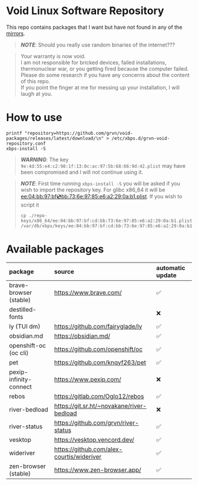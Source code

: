 # Void Linux Software Repository

This repo contains packages that I want but have not found in any of the [mirrors](https://xmirror.voidlinux.org/).

> *__NOTE__*: Should you really use random binaries of the internet???

> Your warranty is now void.<br>
> I am not responsible for bricked devices, failed installations, thermonuclear war,
> or you getting fired because the computer failed.<br>
> Please do some research if you have any concerns about the content of this repo. <br>
> If you point the finger at me for messing up your installation, I will laugh at you.

# How to use
```shell
printf "repository=https://github.com/grvn/void-packages/releases/latest/download/\n" > /etc/xbps.d/grvn-void-repository.conf
xbps-install -S
```

> *__WARNING__*: The key `9e:4d:55:e4:c2:98:1f:13:0c:ac:97:5b:68:66:9d:42.plist` may have been compromised and I will not continue using it.

> *__NOTE__*: First time running `xbps-install -S` you will be asked if you wish to import the repository key.
> For glibc x86_64 it will be [ee:04:bb:97:bf:cd:bb:73:6e:97:85:e6:a2:29:0a:b1.plist](./repo-keys/x86_64/ee:04:bb:97:bf:cd:bb:73:6e:97:85:e6:a2:29:0a:b1.plist).
> If you wish to script it
> ```shell
> cp ./repo-keys/x86_64/ee:04:bb:97:bf:cd:bb:73:6e:97:85:e6:a2:29:0a:b1.plist /var/db/xbps/keys/ee:04:bb:97:bf:cd:bb:73:6e:97:85:e6:a2:29:0a:b1.plist
> ```

# Available packages
| package | source | automatic update |
|:--------|:-------|:-----------------|
| brave-browser (stable) | https://www.brave.com/                            | :white_check_mark: |
| destilled-fonts        | <opinionized list of fonts I want>                | :x: |
| ly (TUI dm)            | https://github.com/fairyglade/ly                  | :white_check_mark: |
| obsidian.md            | https://obsidian.md/                              | :white_check_mark: |
| openshift-oc (oc cli)  | https://github.com/openshift/oc                   | :white_check_mark: |
| pet                    | https://github.com/knqyf263/pet                   | :white_check_mark: |
| pexip-infinity-connect | https://www.pexip.com/                            | :x: |
| rebos                  | https://gitlab.com/Oglo12/rebos                   | :white_check_mark: |
| river-bedload          | https://git.sr.ht/~novakane/river-bedload         | :x: |
| river-status           | https://github.com/grvn/river-status              | :white_check_mark: |
| vesktop                | https://vesktop.vencord.dev/                      | :white_check_mark: |
| wideriver              | https://github.com/alex-courtis/wideriver         | :white_check_mark: |
| zen-browser (stable)   | https://www.zen-browser.app/                      | :white_check_mark: |
